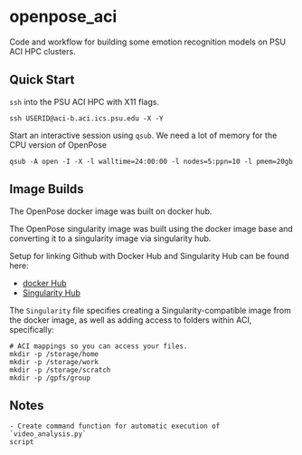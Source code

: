 # openpose_aci
Code and workflow for building some emotion recognition models on PSU
ACI HPC clusters.

## Quick Start
`ssh` into the PSU ACI HPC with X11 flags.

```
ssh USERID@aci-b.aci.ics.psu.edu -X -Y
```

Start an interactive session using `qsub`. We need a lot of memory for the CPU version
of OpenPose

```
qsub -A open -I -X -l walltime=24:00:00 -l nodes=5:ppn=10 -l pmem=20gb
```


## Image Builds
The OpenPose docker image was built on docker hub.

The OpenPose singularity image was built using the docker image base and
converting it to a singularity image via singularity hub.

Setup for linking Github with Docker Hub and Singularity Hub can be found here:

  - [docker Hub](https://docs.docker.com/docker-hub/)
  - [Singularity Hub](https://github.com/singularityhub/singularityhub.github.io/wiki)

The `Singularity` file specifies creating a Singularity-compatible image
from the docker image, as well as adding access to folders within ACI,  specifically:
```
# ACI mappings so you can access your files.
mkdir -p /storage/home
mkdir -p /storage/work
mkdir -p /storage/scratch
mkdir -p /gpfs/group
```

## Notes
    - Create command function for automatic execution of `video_analysis.py`
    script
